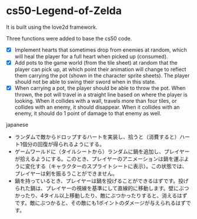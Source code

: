 # cs50-Legend-of-Zelda

It is built using the love2d framework.

Three functions were added to base the cs50 code.

- [x]  Implement hearts that sometimes drop from enemies at random, which will heal the player for a full heart when picked up (consumed).
- [x]  Add pots to the game world (from the tile sheet) at random that the player can pick up, at which point their animation will change to reflect them carrying the pot (shown in the character sprite sheets). The player should not be able to swing their sword when in this state.
- [x]  When carrying a pot, the player should be able to throw the pot. When thrown, the pot will travel in a straight line based on where the player is looking. When it collides with a wall, travels more than four tiles, or collides with an enemy, it should disappear. When it collides with an enemy, it should do 1 point of damage to that enemy as well.

japanese
- ランダムで敵からドロップするハートを実装し、拾うと（消費すると）ハート1個分の回復が得られるようにする。
- ゲームワールドに（タイルシートから）ランダムに鍋を追加し、プレイヤーが拾えるようにする。このとき、プレイヤーのアニメーションは鍋を運ぶように変化する（キャラクターのスプライトシートに表示）。この状態では、プレイヤーは剣を振るうことができません。
- 鍋を持っているとき、プレイヤーは鍋を投げることができるはずです。投げられた鍋は、プレイヤーの視線を基準にして直線的に移動します。壁にぶつかったり、4タイル以上移動したり、敵にぶつかったりすると、消えるはずです。敵にぶつかると、その敵にも1ポイントのダメージが与えられるはずです。

